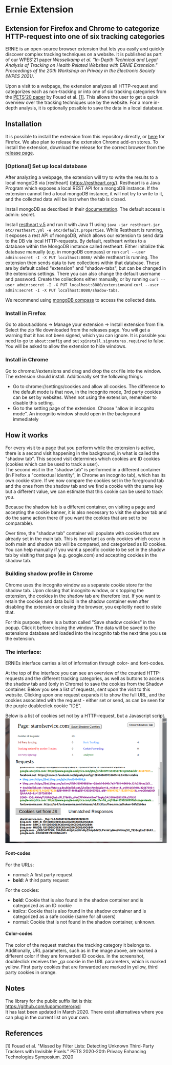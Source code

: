 # Ernie Extension
## Extension for Firefox and Chrome to categorize HTTP-request into one of six tracking categories
ERNIE is an open-source browser extension that lets you easily and quickly discover complex tracking techniques on a website.
It is published as part of our WPES'21 paper *Wesselkamp et al. "In-Depth Technical and Legal Analysis of Tracking on Health 
Related Websites with ERNIE Extension." Proceedings of the 20th Workshop on Privacy in the Electronic Society (WPES 2021)*.

Upon a visit to a webpage, the extension analyzes all HTTP-request and categorizes each as non-tracking or into one of six
tracking categories from the [PETS'20 paper](https://arxiv.org/abs/1812.01514) by Fouad et al. [[1]](#1).
This allows the user to get a quick overview over the tracking techniques use by the website. For a more in-depth analysis,
it is optionally possible to save the data in a local database. 

## Installation
It is possible to install the extension from this repository directly, or [here](https://addons.mozilla.org/en-US/firefox/addon/ernie/) for Firefox. We also plan to release the extension Chrome add-on stores. To install the extension, download the release for the correct browser from the 
[release page](https://github.com/vwesselkamp/ernie-extension/releases). 

### [Optional] Set up local database
After analyzing a webpage, the extension will try to write the results to a local mongoDB via [restheart] (https://restheart.org/).
Restheart is a Java Program which exposes a local REST API for a mongoDB instance. If the extension cannot find a local mongoDB instance, it will not try to write to it, and the collected data will be lost when the tab is closed.

Install mongoDB as described in their [documentation](https://docs.mongodb.com/manual/installation/). The default access is admin: secret.

Install [restheart v.5](https://github.com/SoftInstigate/restheart/releases/tag/5.4.6) and run it with Java 11 using `java -jar restheart.jar etc/restheart.yml -e etc/default.properties`.
While Restheart is running, it exposes a rest API of mongoDB, which allows our extension to send data to the DB via local HTTP-requests.
By default, restheart writes to a database within the MongoDB instance called restheart. Either initialize this database 
manually (e.g. in mongoDB compass) or run `curl --user admin:secret -I -X PUT localhost:8080/`
while restheart is running.
The extension then sends data to two collections within that database. These are by default called "extension" and "shadow-tabs", 
but can be changed in the extensions settings. There you can also change the default username and password. Create the collections either manually,
or by running `curl --user admin:secret -I -X PUT localhost:8080/extension`and `curl --user admin:secret -I -X PUT localhost:8080/shadow-tabs`.

We recommend using [mongoDB compass](https://www.mongodb.com/products/compass) to access the collected data.

### Install in Firefox
Go to about:addons -> Manage your extension -> Install extension from file. Select the zip file downloaded from the releases
page.
You will get a warning that it has not been signed, which you can ignore. It is possible you need to go to `about:config` 
and set `xpinstall.signatures.required` to false. You will be asked to allow the extension to hide windows.

### Install in Chrome
Go to chrome://extensions and drag and drop the crx file into the window. The extension should install.
Additionally set the following things:
* Go to chrome://settings/cookies and allow all cookies. The difference to the default mode is that now, in the incognito 
mode, 3rd party cookies can be set by websites. When not using the extension, remember to disable this setting.
* Go to the setting page of the extension. Choose "allow in incognito mode". An incognito window should open in the background
immediately

## How it works
For every visit to a page that you perform while the extension is active, there is a second visit happening in the background, 
in what is called the "shadow tab". This second visit determines which cookies are ID cookies (cookies which can be used to 
track a user).   
The second visit in the "shadow tab" is performed in a different container (in Firefox a "contextual identity", in Chrome
an incognito tab), which has its own cookie store. If we now compare the cookies set in the foreground tab and the ones 
from the shadow tab and we find a cookie with the same key but a different value, we can estimate that this cookie can be used to track you.   

Because the shadow tab is a different container, on visiting a page and accepting the cookie banner, it is also necessary 
to visit the shadow tab and do the same action there (if you want the cookies that are set to be comparable). 

Over time, the "shadow tab" container will populate with cookies that are already set in the main tab. This is important as only
cookies which occur in both main and shadow tab will be compared, and categorized as ID cookies. You can help manually if you want
a specific cookie to be set in the shadow tab by visiting that page (e.g. google.com) and accepting cookies in the shadow tab.

### Building shadow profile in Chrome
Chrome uses the incognito window as a separate cookie store for the shadow tab. Upon closing that incognito window, or s
topping the extension, the cookies in the shadow tab are therefore lost.
If you want to retain the cookies and data build in the shadow container even 
after disabling the extension or closing the browser, you explicitly need to state that.

For this purpose, there is a button called "Save shadow cookies" in the popup. Click it before closing the window. The data
will be saved to the extensions database and loaded into the incognito tab the next time you use the extension.

### The interface:
ERNIEs interface carries a lot of information through color- and font-codes.

At the top of the interface you can see an overview of the counted HTTP-requests and the different tracking categories,
as well as buttons to access the shadow tab and (only in Chrome) to save the cookies from the Shadow container.
Below you see a list of requests, sent upon the visit to this website. Clicking upon one request expands it to show the full
URL, and the cookies associated with the request - either set or send, as can be seen for the purple doubleclick cookie
"IDE".

Below is a list of cookies set not by a HTTP-request, but a Javascript script.
![Interface](./interface.png)

#### Font-codes
For the URLs:
* normal: A first party request
* **bold**: A third party request

For the cookies:
* **bold**: Cookie that is also found in the shadow container and is categorized as an ID cookie
* *italics*: Cookie that is also found in the shadow container and is categorized as a safe cookie (same for all users)
* normal: Cookie that is not found in the shadow container, unknown.

#### Color-codes
The color of the request matches the tracking category it belongs to. Additionally, URL parameters, such as in the image above,
are marked a different color if they are forwarded ID cookies. In the screenshot, doubleclick receives the _ga cookie in the URL 
parameters, which is marked yellow. First party cookies that are forwarded are marked in yellow, third party cookies in orange.
## Notes
The library for the public suffix list is this: https://github.com/lupomontero/psl  
It has last been updated in March 2020. There exist alternatives where you can plug in the current list on your own.

## References
<a id="1">[1]</a>
Fouad et al.
"Missed by Filter Lists: Detecting Unknown Third-Party Trackers with Invisible Pixels."
PETS 2020-20th Privacy Enhancing Technologies Symposium. 2020